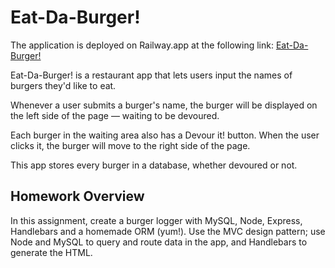 # Eat-Da-Burger!

The application is deployed on Railway.app at the following link: [Eat-Da-Burger!](https://eat-da-burger-rgc.up.railway.app/) 

Eat-Da-Burger! is a restaurant app that lets users input the names of burgers they'd like to eat.

Whenever a user submits a burger's name, the burger will be displayed on the left side of the page &mdash; waiting to be devoured.

Each burger in the waiting area also has a Devour it! button. When the user clicks it, the burger will move to the right side of the page.

This app stores every burger in a database, whether devoured or not.

## Homework Overview

In this assignment, create a burger logger with MySQL, Node, Express, Handlebars and a homemade ORM (yum!). Use the MVC design pattern; use Node and MySQL to query and route data in the app, and Handlebars to generate the HTML.
